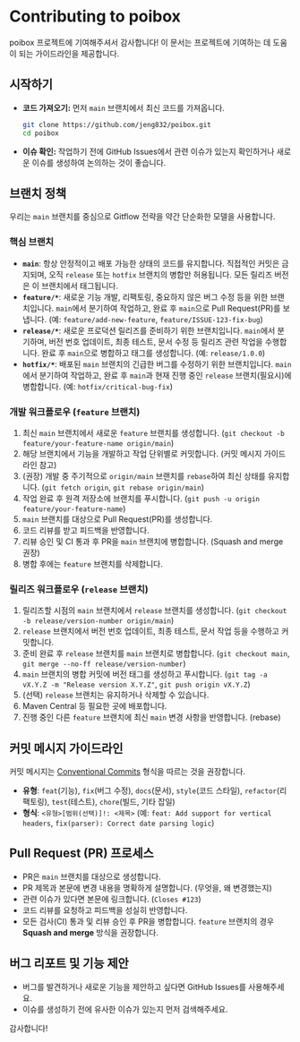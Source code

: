 # Contributing to poibox

poibox 프로젝트에 기여해주셔서 감사합니다! 이 문서는 프로젝트에 기여하는 데 도움이 되는 가이드라인을 제공합니다.

## 시작하기

*   **코드 가져오기:** 먼저 `main` 브랜치에서 최신 코드를 가져옵니다.
    ```bash
    git clone https://github.com/jeng832/poibox.git
    cd poibox
    ```
*   **이슈 확인:** 작업하기 전에 GitHub Issues에서 관련 이슈가 있는지 확인하거나 새로운 이슈를 생성하여 논의하는 것이 좋습니다.

## 브랜치 정책

우리는 `main` 브랜치를 중심으로 Gitflow 전략을 약간 단순화한 모델을 사용합니다.

### 핵심 브랜치

*   **`main`**: 항상 안정적이고 배포 가능한 상태의 코드를 유지합니다. 직접적인 커밋은 금지되며, 오직 `release` 또는 `hotfix` 브랜치의 병합만 허용됩니다. 모든 릴리즈 버전은 이 브랜치에서 태그됩니다.
*   **`feature/*`**: 새로운 기능 개발, 리팩토링, 중요하지 않은 버그 수정 등을 위한 브랜치입니다. `main`에서 분기하여 작업하고, 완료 후 `main`으로 Pull Request(PR)를 보냅니다. (예: `feature/add-new-feature`, `feature/ISSUE-123-fix-bug`)
*   **`release/*`**: 새로운 프로덕션 릴리즈를 준비하기 위한 브랜치입니다. `main`에서 분기하며, 버전 번호 업데이트, 최종 테스트, 문서 수정 등 릴리즈 관련 작업을 수행합니다. 완료 후 `main`으로 병합하고 태그를 생성합니다. (예: `release/1.0.0`)
*   **`hotfix/*`**: 배포된 `main` 브랜치의 긴급한 버그를 수정하기 위한 브랜치입니다. `main`에서 분기하여 작업하고, 완료 후 `main`과 현재 진행 중인 `release` 브랜치(필요시)에 병합합니다. (예: `hotfix/critical-bug-fix`)

### 개발 워크플로우 (`feature` 브랜치)

1.  최신 `main` 브랜치에서 새로운 `feature` 브랜치를 생성합니다. (`git checkout -b feature/your-feature-name origin/main`)
2.  해당 브랜치에서 기능을 개발하고 작업 단위별로 커밋합니다. (커밋 메시지 가이드라인 참고)
3.  (권장) 개발 중 주기적으로 `origin/main` 브랜치를 `rebase`하여 최신 상태를 유지합니다. (`git fetch origin`, `git rebase origin/main`)
4.  작업 완료 후 원격 저장소에 브랜치를 푸시합니다. (`git push -u origin feature/your-feature-name`)
5.  `main` 브랜치를 대상으로 Pull Request(PR)를 생성합니다.
6.  코드 리뷰를 받고 피드백을 반영합니다.
7.  리뷰 승인 및 CI 통과 후 PR을 `main` 브랜치에 병합합니다. (Squash and merge 권장)
8.  병합 후에는 `feature` 브랜치를 삭제합니다.

### 릴리즈 워크플로우 (`release` 브랜치)

1.  릴리즈할 시점의 `main` 브랜치에서 `release` 브랜치를 생성합니다. (`git checkout -b release/version-number origin/main`)
2.  `release` 브랜치에서 버전 번호 업데이트, 최종 테스트, 문서 작업 등을 수행하고 커밋합니다.
3.  준비 완료 후 `release` 브랜치를 `main` 브랜치로 병합합니다. (`git checkout main`, `git merge --no-ff release/version-number`)
4.  `main` 브랜치의 병합 커밋에 버전 태그를 생성하고 푸시합니다. (`git tag -a vX.Y.Z -m "Release version X.Y.Z"`, `git push origin vX.Y.Z`)
5.  (선택) `release` 브랜치는 유지하거나 삭제할 수 있습니다.
6.  Maven Central 등 필요한 곳에 배포합니다.
7.  진행 중인 다른 `feature` 브랜치에 최신 `main` 변경 사항을 반영합니다. (rebase)

## 커밋 메시지 가이드라인

커밋 메시지는 [Conventional Commits](https://www.conventionalcommits.org/) 형식을 따르는 것을 권장합니다.

*   **유형**: `feat`(기능), `fix`(버그 수정), `docs`(문서), `style`(코드 스타일), `refactor`(리팩토링), `test`(테스트), `chore`(빌드, 기타 잡일)
*   **형식**: `<유형>[범위(선택)]!: <제목>` (예: `feat: Add support for vertical headers`, `fix(parser): Correct date parsing logic`)

## Pull Request (PR) 프로세스

*   PR은 `main` 브랜치를 대상으로 생성합니다.
*   PR 제목과 본문에 변경 내용을 명확하게 설명합니다. (무엇을, 왜 변경했는지)
*   관련 이슈가 있다면 본문에 링크합니다. (`Closes #123`)
*   코드 리뷰를 요청하고 피드백을 성실히 반영합니다.
*   모든 검사(CI) 통과 및 리뷰 승인 후 PR을 병합합니다. `feature` 브랜치의 경우 **Squash and merge** 방식을 권장합니다.

## 버그 리포트 및 기능 제안

*   버그를 발견하거나 새로운 기능을 제안하고 싶다면 GitHub Issues를 사용해주세요.
*   이슈를 생성하기 전에 유사한 이슈가 있는지 먼저 검색해주세요.

감사합니다! 